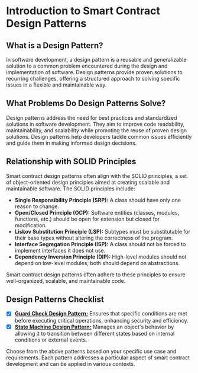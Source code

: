 # Introduction to Smart Contract Design Patterns

## What is a Design Pattern?

In software development, a design pattern is a reusable and generalizable solution to a common problem encountered during the design and implementation of software. Design patterns provide proven solutions to recurring challenges, offering a structured approach to solving specific issues in a flexible and maintainable way.

## What Problems Do Design Patterns Solve?

Design patterns address the need for best practices and standardized solutions in software development. They aim to improve code readability, maintainability, and scalability while promoting the reuse of proven design solutions. Design patterns help developers tackle common issues efficiently and guide them in making informed design decisions.

## Relationship with SOLID Principles

Smart contract design patterns often align with the SOLID principles, a set of object-oriented design principles aimed at creating scalable and maintainable software. The SOLID principles include:

- **Single Responsibility Principle (SRP):** A class should have only one reason to change.
- **Open/Closed Principle (OCP):** Software entities (classes, modules, functions, etc.) should be open for extension but closed for modification.
- **Liskov Substitution Principle (LSP):** Subtypes must be substitutable for their base types without altering the correctness of the program.
- **Interface Segregation Principle (ISP):** A class should not be forced to implement interfaces it does not use.
- **Dependency Inversion Principle (DIP):** High-level modules should not depend on low-level modules; both should depend on abstractions.

Smart contract design patterns often adhere to these principles to ensure well-organized, scalable, and maintainable code.

## Design Patterns Checklist

- [x] [**Guard Check Design Pattern:**](./contracts/guard_check/README.md) Ensures that specific conditions are met before executing critical operations, enhancing security and efficiency.
- [x] [**State Machine Design Pattern:**](./contracts/state_machine/README.md) Manages an object's behavior by allowing it to transition between different states based on internal conditions or external events.

Choose from the above patterns based on your specific use case and requirements. Each pattern addresses a particular aspect of smart contract development and can be applied in various contexts.
